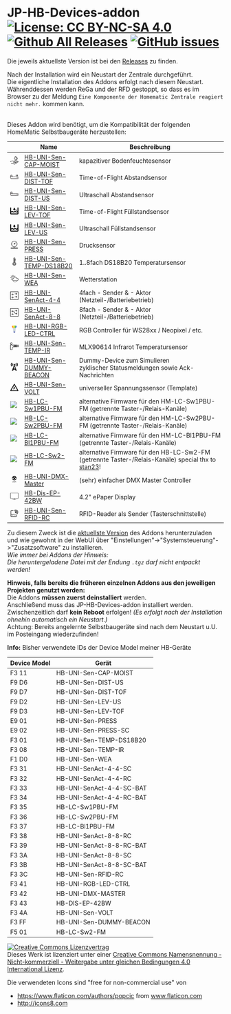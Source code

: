 # JP-HB-Devices-addon [![License: CC BY-NC-SA 4.0](https://img.shields.io/badge/License-CC%20BY--NC--SA%204.0-lightgrey.svg)](https://creativecommons.org/licenses/by-nc-sa/4.0/) [![Github All Releases](https://img.shields.io/github/downloads/jp112sdl/JP-HB-Devices-addon/total.svg)](https://github.com/jp112sdl/JP-HB-Devices-addon/releases) [![GitHub issues](https://img.shields.io/github/issues/jp112sdl/JP-HB-Devices-addon.svg)](https://github.com/jp112sdl/JP-HB-Devices-addon/issues)

Die jeweils aktuellste Version ist bei den [Releases](https://github.com/jp112sdl/JP-HB-Devices-addon/releases/latest) zu finden.

Nach der Installation wird ein Neustart der Zentrale durchgeführt.<br/>
Die eigentliche Installation des Addons erfolgt nach diesem Neustart.<br/>
Währenddessen werden ReGa und der RFD gestoppt, so dass es im Browser zu der Meldung `Eine Komponente der Homematic Zentrale reagiert nicht mehr.` kommen kann.<br/><br/>

Dieses Addon wird benötigt, um die Kompatibilität der folgenden HomeMatic Selbstbaugeräte herzustellen:

|  | Name | Beschreibung |
|--------|--------|--------|
|<img src="src/addon/www/config/img/devices/50/hb-uni-sen-cap-moist_thumb.png" width=25/> | [HB-UNI-Sen-CAP-MOIST](https://github.com/jp112sdl/HB-UNI-Sen-CAP-MOIST) | kapazitiver Bodenfeuchtesensor | 
|<img src="src/addon/www/config/img/devices/50/hb-uni-sen-dist-tof_thumb.png" width=25/> | [HB-UNI-Sen-DIST-TOF](https://github.com/jp112sdl/HB-UNI-Sen-DIST-TOF) | Time-of-Flight Abstandsensor | 
|<img src="src/addon/www/config/img/devices/50/hb-uni-sen-dist-us_thumb.png" width=25/> | [HB-UNI-Sen-DIST-US](https://github.com/jp112sdl/HB-UNI-Sen-DIST-US) | Ultraschall Abstandsensor | 
|<img src="src/addon/www/config/img/devices/50/hb-uni-sen-lev-tof_thumb.png" width=25/> | [HB-UNI-Sen-LEV-TOF](https://github.com/jp112sdl/HB-UNI-Sen-LEV-TOF) | Time-of-Flight Füllstandsensor | 
|<img src="src/addon/www/config/img/devices/50/hb-uni-sen-lev-us_thumb.png" width=25/> | [HB-UNI-Sen-LEV-US](https://github.com/jp112sdl/HB-UNI-Sen-LEV-US) | Ultraschall Füllstandsensor | 
|<img src="src/addon/www/config/img/devices/50/hb-uni-sen-press_thumb.png" width=25/> | [HB-UNI-Sen-PRESS](https://github.com/jp112sdl/HB-UNI-Sen-PRESS) | Drucksensor | 
|<img src="src/addon/www/config/img/devices/50/hb-uni-sen-temp-ds18b20_thumb.png" width=25/> | [HB-UNI-Sen-TEMP-DS18B20](https://github.com/jp112sdl/HB-UNI-Sen-TEMP-DS18B20) | 1..8fach DS18B20 Temperatursensor | 
|<img src="src/addon/www/config/img/devices/50/hb-uni-sen-wea_thumb.png" width=25/> | [HB-UNI-Sen-WEA](https://github.com/jp112sdl/HB-UNI-Sen-WEA) | Wetterstation | 
|<img src="src/addon/www/config/img/devices/50/hb-uni-senact-4-4_thumb.png" width=25/> | [HB-UNI-SenAct-4-4](https://github.com/jp112sdl/HB-UNI-SenAct-4-4) | 4fach - Sender & - Aktor (Netzteil-/Batteriebetrieb) | 
|<img src="src/addon/www/config/img/devices/50/hb-uni-senact-8-8_thumb.png" width=25/> | [HB-UNI-SenAct-8-8](https://github.com/jp112sdl/HB-UNI-SenAct-8-8) | 8fach - Sender & - Aktor (Netzteil-/Batteriebetrieb) | 
|<img src="src/addon/www/config/img/devices/50/hb-uni-rgb-led-ctrl_thumb.png" width=25/> | [HB-UNI-RGB-LED-CTRL](https://github.com/jp112sdl/HB-UNI-RGB-LED-CTRL) | RGB Controller für WS28xx / Neopixel / etc. | 
|<img src="src/addon/www/config/img/devices/50/hb-uni-sen-temp-ir_thumb.png" width=25/> | [HB-UNI-Sen-TEMP-IR](https://github.com/jp112sdl/HB-UNI-Sen-TEMP-IR) | MLX90614 Infrarot Temperatursensor | 
|<img src="src/addon/www/config/img/devices/50/hb-uni-sen-dummy-beacon_thumb.png" width=25/> | [HB-UNI-Sen-DUMMY-BEACON](https://github.com/jp112sdl/HB-UNI-Sen-DUMMY-BEACON) | Dummy-Device zum Simulieren<br>zyklischer Statusmeldungen sowie Ack-Nachrichten | 
|<img src="src/addon/www/config/img/devices/50/hb-uni-sen-volt_thumb.png" width=25/> | [HB-UNI-Sen-VOLT](https://github.com/jp112sdl/HB-UNI-Sen-VOLT) | universeller Spannungssensor (Template) | 
|<img src="https://github.com/eq-3/occu/blob/master/WebUI/www/config/img/devices/50/PushButton-2ch-wm_thumb.png" width=25/> | [HB-LC-Sw1PBU-FM](https://github.com/jp112sdl/Beispiel_AskSinPP/tree/master/examples/HB-LC-Sw1PBU-FM) | alternative Firmware für den HM-LC-Sw1PBU-FM (getrennte Taster-/Relais-Kanäle) | 
|<img src="https://github.com/eq-3/occu/blob/master/WebUI/www/config/img/devices/50/PushButton-2ch-wm_thumb.png" width=25/> | [HB-LC-Sw2PBU-FM](https://github.com/jp112sdl/Beispiel_AskSinPP/tree/master/examples/HB-LC-Sw2PBU-FM) | alternative Firmware für den HM-LC-Sw2PBU-FM (getrennte Taster-/Relais-Kanäle) | 
|<img src="https://github.com/eq-3/occu/blob/master/WebUI/www/config/img/devices/50/PushButton-2ch-wm_thumb.png" width=25/> | [HB-LC-Bl1PBU-FM](https://github.com/jp112sdl/Beispiel_AskSinPP/tree/master/examples/HB-LC-Bl1PBU-FM) | alternative Firmware für den HM-LC-Bl1PBU-FM (getrennte Taster-/Relais-Kanäle) | 
|<img src="https://github.com/eq-3/occu/blob/master/WebUI/www/config/img/devices/50/5_hm-lc-sw2-fm_thumb.png" width=25/> | [HB-LC-Sw2-FM](https://github.com/stan23/HB-LC-Sw2-FM) | alternative Firmware für den HB-LC-Sw2-FM (getrennte Taster-/Relais-Kanäle) special thx to [stan23](https://github.com/stan23)! |
|<img src="src/addon/www/config/img/devices/50/hb-uni-dmx-master_thumb.png" width=25/> | [HB-UNI-DMX-Master](https://github.com/jp112sdl/HB-UNI-DMX-Master) | (sehr) einfacher DMX Master Controller | 
|<img src="src/addon/www/config/img/devices/50/hb-dis-ep-42bw_thumb.png" width=25/> | [HB-Dis-EP-42BW](https://github.com/jp112sdl/HB-Dis-EP-42BW) | 4.2" ePaper Display | 
|<img src="src/addon/www/config/img/devices/50/hb-uni-sen-rfid-rc_thumb.png" width=25/> | [HB-UNI-Sen-RFID-RC](https://github.com/jp112sdl/HB-UNI-Sen-RFID-RC) | RFID-Reader als Sender (Tasterschnittstelle) | 

Zu diesem Zweck ist die [aktuellste Version](https://github.com/jp112sdl/JP-HB-Devices-addon/releases/latest) des Addons herunterzuladen und wie gewohnt in der WebUI über "Einstellungen"->"Systemsteuerung"->"Zusatzsoftware" zu installieren.
<br>_Wie immer bei Addons der Hinweis:<br>Die heruntergeladene Datei mit der Endung `.tgz` darf nicht entpackt werden!_

**Hinweis, falls bereits die früheren einzelnen Addons aus den jeweiligen Projekten genutzt werden:**<br>
Die Addons **müssen zuerst deinstalliert** werden.<br>
Anschließend muss das JP-HB-Devices-addon installiert werden.<br>
Zwischenzeitlich darf **kein Reboot** erfolgen! _(Es erfolgt nach der Installation ohnehin automatisch ein Neustart.)_<br>
Achtung: Bereits angelernte Selbstbaugeräte sind nach dem Neustart u.U. im Posteingang wiederzufinden!

**Info:** Bisher verwendete IDs der Device Model meiner HB-Geräte

| Device Model | Gerät |
|--------|--------|
|F3 11 | HB-UNI-Sen-CAP-MOIST |
|F9 D6 | HB-UNI-Sen-DIST-US |
|F9 D7 | HB-UNI-Sen-DIST-TOF |
|F9 D2 | HB-UNI-Sen-LEV-US |
|F9 D3 | HB-UNI-Sen-LEV-TOF |
|E9 01 | HB-UNI-Sen-PRESS |
|E9 02 | HB-UNI-Sen-PRESS-SC |
|F3 01 | HB-UNI-Sen-TEMP-DS18B20 |
|F3 08 | HB-UNI-Sen-TEMP-IR |
|F1 D0 | HB-UNI-Sen-WEA |
|F3 31 | HB-UNI-SenAct-4-4-SC|
|F3 32 | HB-UNI-SenAct-4-4-RC|
|F3 33 | HB-UNI-SenAct-4-4-SC-BAT|
|F3 34 | HB-UNI-SenAct-4-4-RC-BAT|
|F3 35 | HB-LC-Sw1PBU-FM|
|F3 36 | HB-LC-Sw2PBU-FM|
|F3 37 | HB-LC-Bl1PBU-FM|
|F3 38 | HB-UNI-SenAct-8-8-RC|
|F3 39 | HB-UNI-SenAct-8-8-RC-BAT|
|F3 3A | HB-UNI-SenAct-8-8-SC|
|F3 3B | HB-UNI-SenAct-8-8-SC-BAT|
|F3 3C | HB-UNI-Sen-RFID-RC|
|F3 41 | HB-UNI-RGB-LED-CTRL |
|F3 42 | HB-UNI-DMX-MASTER |
|F3 43 | HB-DIS-EP-42BW |
|F3 4A | HB-UNI-Sen-VOLT |
|F3 FF | HB-UNI-Sen-DUMMY-BEACON |
|F5 01 | HB-LC-Sw2-FM|



<a rel="license" href="http://creativecommons.org/licenses/by-nc-sa/4.0/"><img alt="Creative Commons Lizenzvertrag" style="border-width:0" src="https://i.creativecommons.org/l/by-nc-sa/4.0/88x31.png" /></a><br />Dieses Werk ist lizenziert unter einer <a rel="license" href="http://creativecommons.org/licenses/by-nc-sa/4.0/">Creative Commons Namensnennung - Nicht-kommerziell - Weitergabe unter gleichen Bedingungen 4.0 International Lizenz</a>.

Die verwendeten Icons sind "free for non-commercial use" von
 - https://www.flaticon.com/authors/popcic from www.flaticon.com 
 - http://icons8.com 
